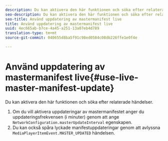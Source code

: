 ```yaml
---
description: Du kan aktivera den här funktionen och söka efter relaterade händelser.
seo-description: Du kan aktivera den här funktionen och söka efter relaterade händelser.
seo-title: Använd uppdatering av mastermanifest live
title: Använd uppdatering av mastermanifest live
uuid: 4ec665ab-b7ce-4a45-a251-13a07eb4d789
translation-type: tm+mt
source-git-commit: 040655d8ba5f91c98ed0584c08db226ffe1e0f4e

---
```



# Använd uppdatering av mastermanifest live{#use-live-master-manifest-update}

Du kan aktivera den här funktionen och söka efter relaterade händelser.

1. Om du vill aktivera uppdateringar av mastermanifestet anger du uppdateringsfrekvensen (i minuter) genom att ange `NetworkConfiguration.masterUpdateInterval` egenskapen.
1. Du kan också spåra lyckade manifestuppdateringar genom att avlyssna `MediaPlayerItemEvent.MASTER_UPDATED` händelsen.
